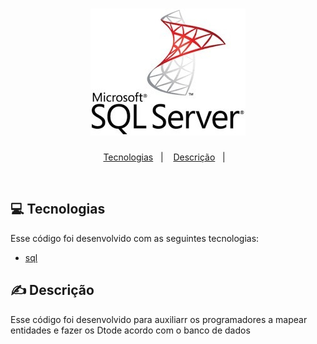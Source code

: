<h1 align="center">
    <img alt="sql" title="sql" src=".github/sql.jpg" />
</h1>

<p align="center">
  <a href="#tecnologias">Tecnologias</a>&nbsp;&nbsp;&nbsp;|&nbsp;&nbsp;&nbsp;
   <a href="#descrição">Descrição</a>&nbsp;&nbsp;&nbsp;|&nbsp;&nbsp;&nbsp;
</p> 
<br>

## 💻 Tecnologias

Esse código foi desenvolvido com as seguintes tecnologias:

- [sql](https://www.microsoft.com/pt-br/sql-server/sql-server-downloads)


## ✍ Descrição

Esse código foi desenvolvido para auxiliarr os programadores a mapear
entidades e fazer os Dtode acordo com o banco de dados 

